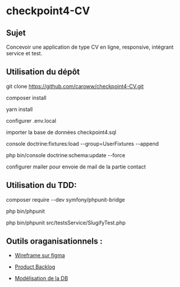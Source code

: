 # checkpoint4-CV

## Sujet

Concevoir une application de type CV en ligne, responsive, intégrant service et test. 

## Utilisation du dépôt

git clone https://github.com/caroww/checkpoint4-CV.git

composer install

yarn install

configurer .env.local

importer la base de données checkpoint4.sql

console doctrine:fixtures:load --group=UserFixtures --append

php bin/console doctrine:schema:update --force

configurer mailer pour envoie de mail de la partie contact


## Utilisation du TDD:

composer require --dev symfony/phpunit-bridge

php bin/phpunit

php bin/phpunit src/testsService/SlugifyTest.php


## Outils oraganisationnels :

- [Wireframe sur figma](https://www.figma.com/file/o25j8XGkbFlp3nk6zXFJsI/Untitled?node-id=0%3A1)

- [Product Backlog](https://drive.google.com/file/d/1oe748uUQy_3vJvSBFOMme7-C5lAUlwY3/view?usp=sharing)

- [Modélisation de la DB](https://drive.google.com/file/d/1ldBDFDt9BsTRv1VbwfyIPwT7MVpMfxvi/view?usp=sharing)

